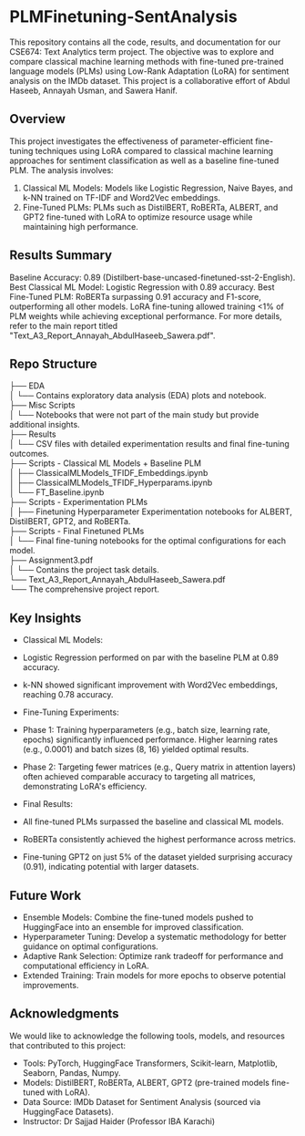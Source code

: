 # PLMFinetuning-SentAnalysis
This repository contains all the code, results, and documentation for our CSE674: Text Analytics term project. The objective was to explore and compare classical machine learning methods with fine-tuned pre-trained language models (PLMs) using Low-Rank Adaptation (LoRA) for sentiment analysis on the IMDb dataset. This project is a collaborative effort of Abdul Haseeb, Annayah Usman, and Sawera Hanif.

## **Overview**
This project investigates the effectiveness of parameter-efficient fine-tuning techniques using LoRA compared to classical machine learning approaches for sentiment classification as well as a baseline fine-tuned PLM. The analysis involves:

1. Classical ML Models: Models like Logistic Regression, Naive Bayes, and k-NN trained on TF-IDF and Word2Vec embeddings.
2. Fine-Tuned PLMs: PLMs such as DistilBERT, RoBERTa, ALBERT, and GPT2 fine-tuned with LoRA to optimize resource usage while maintaining high performance.

## **Results Summary**
Baseline Accuracy: 0.89 (Distilbert-base-uncased-finetuned-sst-2-English).
Best Classical ML Model: Logistic Regression with 0.89 accuracy.
Best Fine-Tuned PLM: RoBERTa surpassing 0.91 accuracy and F1-score, outperforming all other models.
LoRA fine-tuning allowed training <1% of PLM weights while achieving exceptional performance.
For more details, refer to the main report titled "Text_A3_Report_Annayah_AbdulHaseeb_Sawera.pdf".

## **Repo Structure**
├── EDA  
│   └── Contains exploratory data analysis (EDA) plots and notebook.  
├── Misc Scripts  
│   └── Notebooks that were not part of the main study but provide additional insights.  
├── Results  
│   └── CSV files with detailed experimentation results and final fine-tuning outcomes.  
├── Scripts - Classical ML Models + Baseline PLM  
│   ├── ClassicalMLModels_TFIDF_Embeddings.ipynb  
│   ├── ClassicalMLModels_TFIDF_Hyperparams.ipynb  
│   └── FT_Baseline.ipynb  
├── Scripts - Experimentation PLMs  
│   ├── Finetuning Hyperparameter Experimentation notebooks for ALBERT, DistilBERT, GPT2, and RoBERTa.  
├── Scripts - Final Finetuned PLMs  
│   └── Final fine-tuning notebooks for the optimal configurations for each model.  
├── Assignment3.pdf  
│   └── Contains the project task details.  
└── Text_A3_Report_Annayah_AbdulHaseeb_Sawera.pdf  
    └── The comprehensive project report.  

## **Key Insights**
* Classical ML Models:
 * Logistic Regression performed on par with the baseline PLM at 0.89 accuracy.
 * k-NN showed significant improvement with Word2Vec embeddings, reaching 0.78 accuracy.

* Fine-Tuning Experiments:
 * Phase 1: Training hyperparameters (e.g., batch size, learning rate, epochs) significantly influenced performance. Higher learning rates (e.g., 0.0001) and batch sizes (8, 16) yielded optimal results.
 * Phase 2: Targeting fewer matrices (e.g., Query matrix in attention layers) often achieved comparable accuracy to targeting all matrices, demonstrating LoRA's efficiency.

* Final Results:
 * All fine-tuned PLMs surpassed the baseline and classical ML models.
 * RoBERTa consistently achieved the highest performance across metrics.
 * Fine-tuning GPT2 on just 5% of the dataset yielded surprising accuracy (0.91), indicating potential with larger datasets.

## **Future Work**
* Ensemble Models: Combine the fine-tuned models pushed to HuggingFace into an ensemble for improved classification.
* Hyperparameter Tuning: Develop a systematic methodology for better guidance on optimal configurations.
* Adaptive Rank Selection: Optimize rank tradeoff for performance and computational efficiency in LoRA.
* Extended Training: Train models for more epochs to observe potential improvements.

## **Acknowledgments**
We would like to acknowledge the following tools, models, and resources that contributed to this project:
* Tools: PyTorch, HuggingFace Transformers, Scikit-learn, Matplotlib, Seaborn, Pandas, Numpy.
* Models: DistilBERT, RoBERTa, ALBERT, GPT2 (pre-trained models fine-tuned with LoRA).
* Data Source: IMDb Dataset for Sentiment Analysis (sourced via HuggingFace Datasets).
* Instructor: Dr Sajjad Haider (Professor IBA Karachi)
